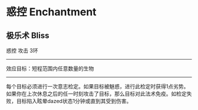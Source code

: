 # 惑控 Enchantment

## 极乐术 Bliss

惑控 攻击 3环

------------------------------------------------------------------------

效应目标：短程范围内任意数量的生物

------------------------------------------------------------------------

每个目标必须进行一次意志检定。如果目标被魅惑，进行此检定时获得1点劣势。如果你在上次休息之后的任一时刻攻击了目标，那么目标对此法术免疫。如检定失败，目标陷入眩晕dazed状态1分钟或直到其受到伤害。
